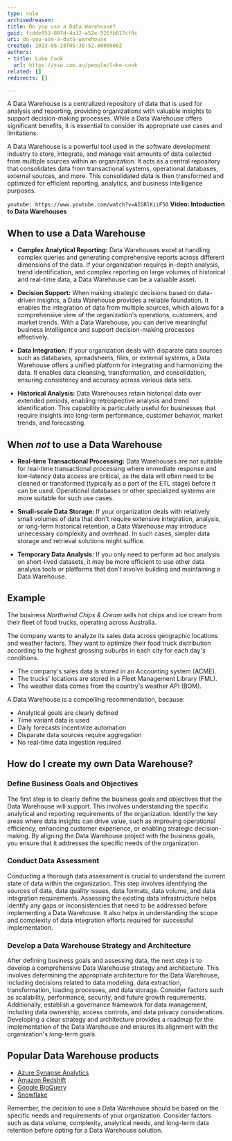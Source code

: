 ```yaml
---
type: rule
archivedreason:
title: Do you use a Data Warehouse?
guid: fcdde953-807d-4a32-a52e-526fb817cf9c
uri: do-you-use-a-data-warehouse
created: 2023-06-28T05:30:52.0000000Z
authors:
- title: Luke Cook
  url: https://ssw.com.au/people/luke-cook
related: []
redirects: []

---
```


A Data Warehouse is a centralized repository of data that is used for analysis and reporting, providing organizations with valuable insights to support decision-making processes. While a Data Warehouse offers significant benefits, it is essential to consider its appropriate use cases and limitations.

<!--endintro-->

A Data Warehouse is a powerful tool used in the software development industry to store, integrate, and manage vast amounts of data collected from multiple sources within an organization. It acts as a central repository that consolidates data from transactional systems, operational databases, external sources, and more. This consolidated data is then transformed and optimized for efficient reporting, analytics, and business intelligence purposes.

`youtube: https://www.youtube.com/watch?v=AIGRlKiiF50`
**Video: Intoduction to Data Warehouses**

## When to use a Data Warehouse
* **Complex Analytical Reporting:** Data Warehouses excel at handling complex queries and generating comprehensive reports across different dimensions of the data. If your organization requires in-depth analysis, trend identification, and complex reporting on large volumes of historical and real-time data, a Data Warehouse can be a valuable asset.

* **Decision Support:** When making strategic decisions based on data-driven insights, a Data Warehouse provides a reliable foundation. It enables the integration of data from multiple sources, which allows for a comprehensive view of the organization's operations, customers, and market trends. With a Data Warehouse, you can derive meaningful business intelligence and support decision-making processes effectively.

* **Data Integration:** If your organization deals with disparate data sources such as databases, spreadsheets, files, or external systems, a Data Warehouse offers a unified platform for integrating and harmonizing the data. It enables data cleansing, transformation, and consolidation, ensuring consistency and accuracy across various data sets.

* **Historical Analysis:** Data Warehouses retain historical data over extended periods, enabling retrospective analysis and trend identification. This capability is particularly useful for businesses that require insights into long-term performance, customer behavior, market trends, and forecasting.

## When *not* to use a Data Warehouse
* **Real-time Transactional Processing:** Data Warehouses are not suitable for real-time transactional processing where immediate response and low-latency data access are critical, as the data will often need to be cleaned or transformed (typically as a part of the ETL stage) before it can be used. Operational databases or other specialized systems are more suitable for such use cases.

* **Small-scale Data Storage:** If your organization deals with relatively small volumes of data that don't require extensive integration, analysis, or long-term historical retention, a Data Warehouse may introduce unnecessary complexity and overhead. In such cases, simpler data storage and retrieval solutions might suffice.

* **Temporary Data Analysis:** If you only need to perform ad hoc analysis on short-lived datasets, it may be more efficient to use other data analysis tools or platforms that don't involve building and maintaining a Data Warehouse.

## Example
The business *Northwind Chips & Cream* sells hot chips and ice cream from their fleet of food trucks, operating across Australia.

The company wants to analyze its sales data across geographic locations and weather factors. They want to optimize their food truck distribution according to the highest grossing suburbs in each city for each day's conditions.

* The company's sales data is stored in an Accounting system (ACME).
* The trucks' locations are stored in a Fleet Management Library (FML).
* The weather data comes from the country's weather API (BOM).

A Data Warehouse is a compelling recommendation, because:

* Analytical goals are clearly defined
* Time variant data is used
* Daily forecasts incentivize automation
* Disparate data sources require aggregation
* No real-time data ingestion required


## How do I create my own Data Warehouse?

### Define Business Goals and Objectives
The first step is to clearly define the business goals and objectives that the Data Warehouse will support. This involves understanding the specific analytical and reporting requirements of the organization. Identify the key areas where data insights can drive value, such as improving operational efficiency, enhancing customer experience, or enabling strategic decision-making. By aligning the Data Warehouse project with the business goals, you ensure that it addresses the specific needs of the organization.

### Conduct Data Assessment
Conducting a thorough data assessment is crucial to understand the current state of data within the organization. This step involves identifying the sources of data, data quality issues, data formats, data volume, and data integration requirements. Assessing the existing data infrastructure helps identify any gaps or inconsistencies that need to be addressed before implementing a Data Warehouse. It also helps in understanding the scope and complexity of data integration efforts required for successful implementation.

### Develop a Data Warehouse Strategy and Architecture
After defining business goals and assessing data, the next step is to develop a comprehensive Data Warehouse strategy and architecture. This involves determining the appropriate architecture for the Data Warehouse, including decisions related to data modeling, data extraction, transformation, loading processes, and data storage. Consider factors such as scalability, performance, security, and future growth requirements. Additionally, establish a governance framework for data management, including data ownership, access controls, and data privacy considerations. Developing a clear strategy and architecture provides a roadmap for the implementation of the Data Warehouse and ensures its alignment with the organization's long-term goals.

## Popular Data Warehouse products
* [Azure Synapse Analytics](https://azure.microsoft.com/en-au/products/synapse-analytics/)
* [Amazon Redshift](https://aws.amazon.com/redshift/)
* [Google BigQuery](https://cloud.google.com/bigquery)
* [Snowflake](https://www.snowflake.com/)

Remember, the decision to use a Data Warehouse should be based on the specific needs and requirements of your organization. Consider factors such as data volume, complexity, analytical needs, and long-term data retention before opting for a Data Warehouse solution.